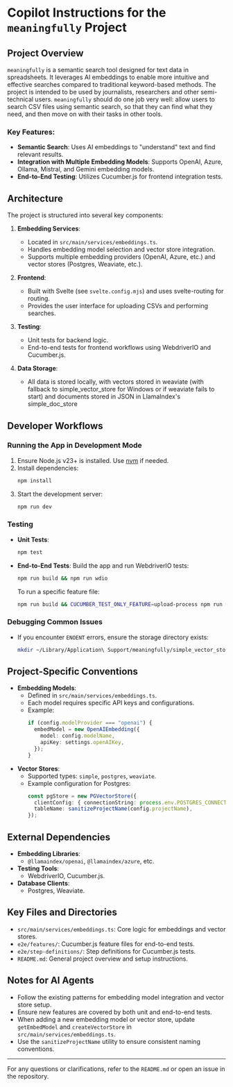 # Copilot Instructions for the `meaningfully` Project

## Project Overview
`meaningfully` is a semantic search tool designed for text data in spreadsheets. It leverages AI embeddings to enable more intuitive and effective searches compared to traditional keyword-based methods. The project is intended to be used by journalists, researchers and other semi-technical users. `meaningfully` should do one job very well: allow users to search CSV files using semantic search, so that they can find what they need, and then move on with their tasks in other tools.

### Key Features:
- **Semantic Search**: Uses AI embeddings to "understand" text and find relevant results.
- **Integration with Multiple Embedding Models**: Supports OpenAI, Azure, Ollama, Mistral, and Gemini embedding models.
- **End-to-End Testing**: Utilizes Cucumber.js for frontend integration tests.

## Architecture
The project is structured into several key components:

1. **Embedding Services**:
   - Located in `src/main/services/embeddings.ts`.
   - Handles embedding model selection and vector store integration.
   - Supports multiple embedding providers (OpenAI, Azure, etc.) and vector stores (Postgres, Weaviate, etc.).

2. **Frontend**:
   - Built with Svelte (see `svelte.config.mjs`) and uses svelte-routing for routing.
   - Provides the user interface for uploading CSVs and performing searches.

3. **Testing**:
   - Unit tests for backend logic.
   - End-to-end tests for frontend workflows using WebdriverIO and Cucumber.js.

4. **Data Storage**:
   - All data is stored locally, with vectors stored in weaviate (with fallback to simple_vector_store for Windows or if weaviate fails to start) and documents stored in JSON in LlamaIndex's simple_doc_store
## Developer Workflows

### Running the App in Development Mode
1. Ensure Node.js v23+ is installed. Use [nvm](https://github.com/nvm-sh/nvm) if needed.
2. Install dependencies:
   ```bash
   npm install
   ```
3. Start the development server:
   ```bash
   npm run dev
   ```

### Testing
- **Unit Tests**:
  ```bash
  npm test
  ```
- **End-to-End Tests**:
  Build the app and run WebdriverIO tests:
  ```bash
  npm run build && npm run wdio
  ```
  To run a specific feature file:
  ```bash
  npm run build && CUCUMBER_TEST_ONLY_FEATURE=upload-process npm run wdio
  ```

### Debugging Common Issues
- If you encounter `ENOENT` errors, ensure the storage directory exists:
  ```bash
  mkdir ~/Library/Application\ Support/meaningfully/simple_vector_store/
  ```

## Project-Specific Conventions
- **Embedding Models**:
  - Defined in `src/main/services/embeddings.ts`.
  - Each model requires specific API keys and configurations.
  - Example:
    ```typescript
    if (config.modelProvider === "openai") {
      embedModel = new OpenAIEmbedding({
        model: config.modelName,
        apiKey: settings.openAIKey,
      });
    }
    ```
- **Vector Stores**:
  - Supported types: `simple`, `postgres`, `weaviate`.
  - Example configuration for Postgres:
    ```typescript
    const pgStore = new PGVectorStore({
      clientConfig: { connectionString: process.env.POSTGRES_CONNECTION_STRING },
      tableName: sanitizeProjectName(config.projectName),
    });
    ```

## External Dependencies
- **Embedding Libraries**:
  - `@llamaindex/openai`, `@llamaindex/azure`, etc.
- **Testing Tools**:
  - WebdriverIO, Cucumber.js.
- **Database Clients**:
  - Postgres, Weaviate.

## Key Files and Directories
- `src/main/services/embeddings.ts`: Core logic for embeddings and vector stores.
- `e2e/features/`: Cucumber.js feature files for end-to-end tests.
- `e2e/step-definitions/`: Step definitions for Cucumber.js tests.
- `README.md`: General project overview and setup instructions.

## Notes for AI Agents
- Follow the existing patterns for embedding model integration and vector store setup.
- Ensure new features are covered by both unit and end-to-end tests.
- When adding a new embedding model or vector store, update `getEmbedModel` and `createVectorStore` in `src/main/services/embeddings.ts`.
- Use the `sanitizeProjectName` utility to ensure consistent naming conventions.

---

For any questions or clarifications, refer to the `README.md` or open an issue in the repository.
